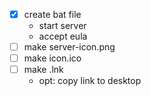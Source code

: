 - [x] create bat file
    - start server
    - accept eula
- [ ] make server-icon.png
- [ ] make icon.ico
- [ ] make .lnk
    - opt: copy link to desktop
